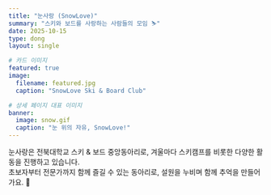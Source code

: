 ```yaml
---
title: "눈사랑 (SnowLove)"
summary: "스키와 보드를 사랑하는 사람들의 모임 ⛷️"
date: 2025-10-15
type: dong
layout: single

# 카드 이미지
featured: true
image:
  filename: featured.jpg
  caption: "SnowLove Ski & Board Club"

# 상세 페이지 대표 이미지
banner:
  image: snow.gif
  caption: "눈 위의 자유, SnowLove!"
---
```


눈사랑은 전북대학교 스키 & 보드 중앙동아리로, 겨울마다 스키캠프를 비롯한 다양한 활동을 진행하고 있습니다.  
초보자부터 전문가까지 함께 즐길 수 있는 동아리로, 설원을 누비며 함께 추억을 만들어가요. 🎿
